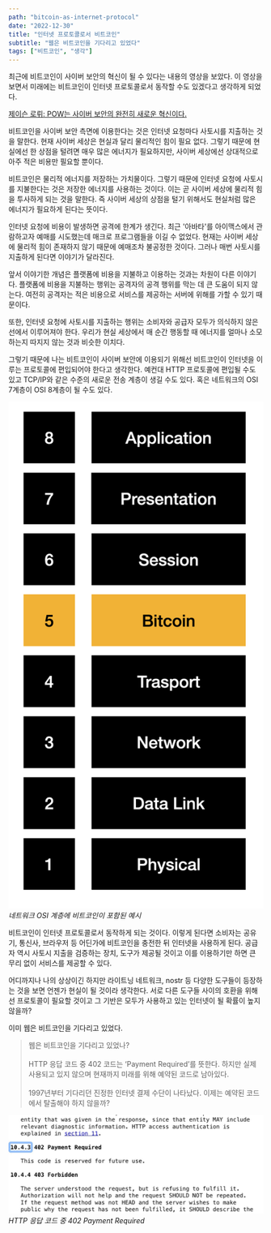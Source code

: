 ```yaml
---
path: "bitcoin-as-internet-protocol"
date: "2022-12-30"
title: "인터넷 프로토콜로서 비트코인"
subtitle: "웹은 비트코인을 기다리고 있었다"
tags: ["비트코인", "생각"]
---
```


최근에 비트코인이 사이버 보안의 혁신이 될 수 있다는 내용의 영상을 보았다. 이 영상을 보면서 미래에는 비트코인이 인터넷 프로토콜로서 동작할 수도 있겠다고 생각하게 되었다.

[제이슨 로뤼: POW는 사이버 보안의 완전히 새로운 혁신이다.](https://www.youtube.com/watch?v=2dxVFmJTtg8)

비트코인을 사이버 보안 측면에 이용한다는 것은 인터넷 요청마다 사토시를 지출하는 것을 말한다. 현재 사이버 세상은 현실과 달리 물리적인 힘이 필요 없다. 그렇기 때문에 현실에선 한 상점을 털려면 매우 많은 에너지가 필요하지만, 사이버 세상에선 상대적으로 아주 적은 비용만 필요할 뿐이다.

비트코인은 물리적 에너지를 저장하는 가치물이다. 그렇기 때문에 인터넷 요청에 사토시를 지불한다는 것은 저장한 에너지를 사용하는 것이다. 이는 곧 사이버 세상에 물리적 힘을 투사하게 되는 것을 말한다. 즉 사이버 세상의 상점을 털기 위해서도 현실처럼 많은 에너지가 필요하게 된다는 뜻이다.

인터넷 요청에 비용이 발생하면 공격에 한계가 생긴다. 최근 '아바타'를 아이맥스에서 관람하고자 예매를 시도했는데 매크로 프로그램들을 이길 수 없었다. 현재는 사이버 세상에 물리적 힘이 존재하지 않기 때문에 예매조차 불공정한 것이다. 그러나 매번 사토시를 지출하게 된다면 이야기가 달라진다.

앞서 이야기한 개념은 플랫폼에 비용을 지불하고 이용하는 것과는 차원이 다른 이야기다. 플랫폼에 비용을 지불하는 행위는 공격자의 공격 행위를 막는 데 큰 도움이 되지 않는다. 여전히 공격자는 적은 비용으로 서비스를 제공하는 서버에 위해를 가할 수 있기 때문이다.

또한, 인터넷 요청에 사토시를 지출하는 행위는 소비자와 공급자 모두가 의식하지 않은 선에서 이루어져야 한다. 우리가 현실 세상에서 매 순간 행동할 때 에너지를 얼마나 소모하는지 따지지 않는 것과 비슷한 이치다.

그렇기 때문에 나는 비트코인이 사이버 보안에 이용되기 위해선 비트코인이 인터넷을 이루는 프로토콜에 편입되어야 한다고 생각한다. 예컨대 HTTP 프로토콜에 편입될 수도 있고 TCP/IP와 같은 수준의 새로운 전송 계층이 생길 수도 있다. 혹은 네트워크의 OSI 7계층이 OSI 8계층이 될 수도 있다.

![네트워크 OSI 계층에 비트코인이 포함된 예시](./images/bitcoin-osi8-layer-example.png)
*네트워크 OSI 계층에 비트코인이 포함된 예시*

비트코인이 인터넷 프로토콜로서 동작하게 되는 것이다. 이렇게 된다면 소비자는 공유기, 통신사, 브라우저 등 어딘가에 비트코인을 충전한 뒤 인터넷을 사용하게 된다. 공급자 역시 사토시 지출을 검증하는 장치, 도구가 제공될 것이고 이를 이용하기만 하면 큰 무리 없이 서비스를 제공할 수 있다.

어디까지나 나의 상상이긴 하지만 라이트닝 네트워크, nostr 등 다양한 도구들이 등장하는 것을 보면 언젠가 현실이 될 것이라 생각한다. 서로 다른 도구들 사이의 호환을 위해선 프로토콜이 필요할 것이고 그 기반은 모두가 사용하고 있는 인터넷이 될 확률이 높지 않을까?

이미 웹은 비트코인을 기다리고 있었다.

>웹은 비트코인을 기다리고 있었나?<br><br>HTTP 응답 코드 중 402 코드는 ‘Payment Required’를 뜻한다. 하지만 실제 사용되고 있지 않으며 현재까지 미래를 위해 예약된 코드로 남아있다.<br><br>1997년부터 기다리던 진정한 인터넷 결제 수단이 나타났다. 이제는 예약된 코드에서 탈출해야 하지 않을까?

![HTTP 응답 코드 중 402 Payment Required](./images/402-payment-required.jpeg)
*HTTP 응답 코드 중 402 Payment Required*
